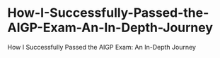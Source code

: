 # How-I-Successfully-Passed-the-AIGP-Exam-An-In-Depth-Journey
How I Successfully Passed the AIGP Exam: An In-Depth Journey
